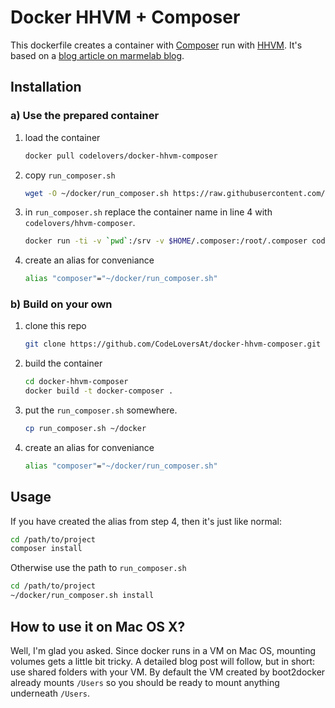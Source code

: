 # Docker HHVM + Composer

This dockerfile creates a container with [Composer](https://getcomposer.org/) run with [HHVM](http://hhvm.com/). It's based on a [blog article on marmelab blog](http://marmelab.com/blog/2014/09/10/make-docker-command.html).

## Installation

### a) Use the prepared container

1. load the container

    ```bash
    docker pull codelovers/docker-hhvm-composer
    ```

2. copy `run_composer.sh`

    ```bash
    wget -O ~/docker/run_composer.sh https://raw.githubusercontent.com/CodeLoversAt/docker-hhvm-composer/master/run_composer.sh
    ```

3.  in `run_composer.sh` replace the container name in line 4 with `codelovers/hhvm-composer`.

    ```bash
    docker run -ti -v `pwd`:/srv -v $HOME/.composer:/root/.composer codelovers/hhvm-composer $@
    ```

4. create an alias for conveniance

    ```bash
    alias "composer"="~/docker/run_composer.sh"
    ```

### b) Build on your own

1. clone this repo

    ```bash
    git clone https://github.com/CodeLoversAt/docker-hhvm-composer.git
    ```

2. build the container

    ```bash
    cd docker-hhvm-composer
    docker build -t docker-composer .
    ```

3. put the `run_composer.sh` somewhere.

   ```bash
   cp run_composer.sh ~/docker
   ```

4. create an alias for conveniance

    ```bash
    alias "composer"="~/docker/run_composer.sh"
    ```

## Usage

If you have created the alias from step 4, then it's just like normal:

```bash
cd /path/to/project
composer install
```

Otherwise use the path to `run_composer.sh`


```bash
cd /path/to/project
~/docker/run_composer.sh install
```

## How to use it on Mac OS X?

Well, I'm glad you asked. Since docker runs in a VM on Mac OS, mounting volumes gets a little bit tricky. A detailed blog post will follow, but in short: use shared folders with your VM. By default the VM created by boot2docker already mounts `/Users` so you should be ready to mount anything underneath `/Users`.
